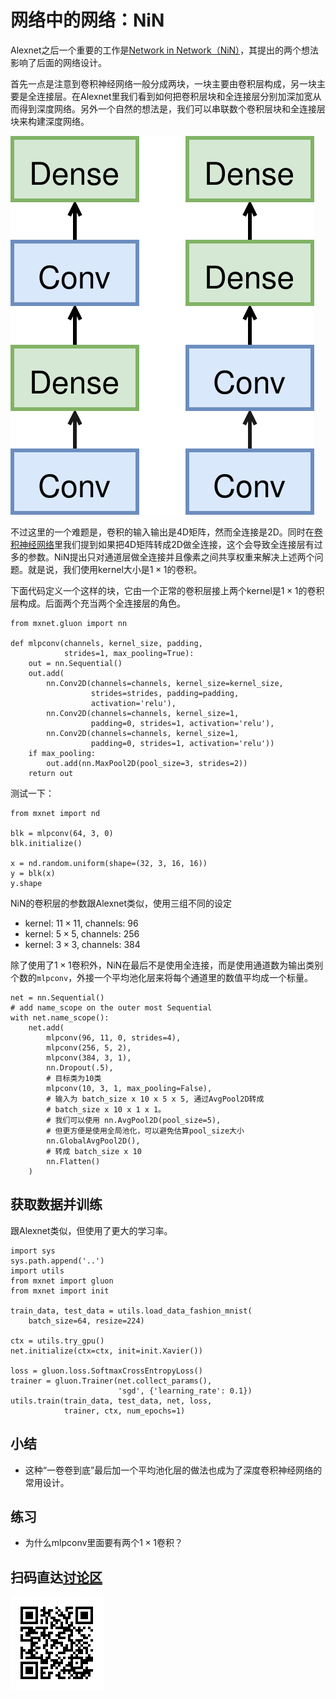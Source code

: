 # 网络中的网络：NiN

Alexnet之后一个重要的工作是[Network in Network（NiN）](https://arxiv.org/abs/1312.4400)，其提出的两个想法影响了后面的网络设计。

首先一点是注意到卷积神经网络一般分成两块，一块主要由卷积层构成，另一块主要是全连接层。在Alexnet里我们看到如何把卷积层块和全连接层分别加深加宽从而得到深度网络。另外一个自然的想法是，我们可以串联数个卷积层块和全连接层块来构建深度网络。

![](../img/nin.svg)

不过这里的一个难题是，卷积的输入输出是4D矩阵，然而全连接是2D。同时在[卷积神经网络](./cnn-scratch.md)里我们提到如果把4D矩阵转成2D做全连接，这个会导致全连接层有过多的参数。NiN提出只对通道层做全连接并且像素之间共享权重来解决上述两个问题。就是说，我们使用kernel大小是$1 \times 1$的卷积。

下面代码定义一个这样的块，它由一个正常的卷积层接上两个kernel是$1 \times 1$的卷积层构成。后面两个充当两个全连接层的角色。

```{.python .input  n=2}
from mxnet.gluon import nn

def mlpconv(channels, kernel_size, padding,
            strides=1, max_pooling=True):
    out = nn.Sequential()
    out.add(
        nn.Conv2D(channels=channels, kernel_size=kernel_size,
                  strides=strides, padding=padding,
                  activation='relu'),
        nn.Conv2D(channels=channels, kernel_size=1,
                  padding=0, strides=1, activation='relu'),
        nn.Conv2D(channels=channels, kernel_size=1,
                  padding=0, strides=1, activation='relu'))
    if max_pooling:
        out.add(nn.MaxPool2D(pool_size=3, strides=2))
    return out
```

测试一下：

```{.python .input  n=8}
from mxnet import nd

blk = mlpconv(64, 3, 0)
blk.initialize()

x = nd.random.uniform(shape=(32, 3, 16, 16))
y = blk(x)
y.shape
```

NiN的卷积层的参数跟Alexnet类似，使用三组不同的设定

- kernel: $11\times 11$, channels: 96
- kernel: $5\times 5$, channels: 256
- kernel: $3\times 3$, channels: 384

除了使用了$1\times 1$卷积外，NiN在最后不是使用全连接，而是使用通道数为输出类别个数的`mlpconv`，外接一个平均池化层来将每个通道里的数值平均成一个标量。

```{.python .input  n=9}
net = nn.Sequential()
# add name_scope on the outer most Sequential
with net.name_scope():
    net.add(
        mlpconv(96, 11, 0, strides=4),
        mlpconv(256, 5, 2),
        mlpconv(384, 3, 1),
        nn.Dropout(.5),
        # 目标类为10类
        mlpconv(10, 3, 1, max_pooling=False),
        # 输入为 batch_size x 10 x 5 x 5, 通过AvgPool2D转成
        # batch_size x 10 x 1 x 1。
        # 我们可以使用 nn.AvgPool2D(pool_size=5), 
        # 但更方便是使用全局池化，可以避免估算pool_size大小
        nn.GlobalAvgPool2D(),
        # 转成 batch_size x 10
        nn.Flatten()
    )

```

## 获取数据并训练

跟Alexnet类似，但使用了更大的学习率。

```{.python .input  n=4}
import sys
sys.path.append('..')
import utils
from mxnet import gluon
from mxnet import init

train_data, test_data = utils.load_data_fashion_mnist(
    batch_size=64, resize=224)

ctx = utils.try_gpu()
net.initialize(ctx=ctx, init=init.Xavier())

loss = gluon.loss.SoftmaxCrossEntropyLoss()
trainer = gluon.Trainer(net.collect_params(),
                        'sgd', {'learning_rate': 0.1})
utils.train(train_data, test_data, net, loss,
            trainer, ctx, num_epochs=1)
```

## 小结

* 这种“一卷卷到底”最后加一个平均池化层的做法也成为了深度卷积神经网络的常用设计。

## 练习

- 为什么mlpconv里面要有两个$1\times 1$卷积？

## 扫码直达[讨论区](https://discuss.gluon.ai/t/topic/1661)

![](../img/qr_nin-gluon.svg)

